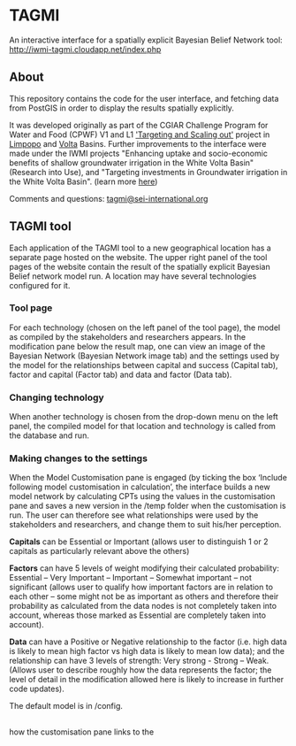 # TAGMI
An interactive interface for a spatially explicit Bayesian Belief Network tool: http://iwmi-tagmi.cloudapp.net/index.php
## About
This repository contains the code for the user interface, and fetching data from PostGIS in order to display the results spatially explicitly. 

It was developed originally as part of the CGIAR Challenge Program for Water and Food (CPWF) V1 and L1 ['Targeting and Scaling out'](http://www.sei-international.org/tagmi-targeting-agwater-management-interventions) project in [Limpopo](http://waterandfood.org/basins/limpopo-2/) and [Volta](http://volta.waterandfood.org) Basins. Further improvements to the interface were made under the IWMI projects "Enhancing uptake and socio-economic benefits of shallow groundwater irrigation in the White Volta Basin" (Research into Use), and "Targeting investments in Groundwater irrigation in the White Volta Basin". (learn more [here](http://www.sei-international.org/publications?pid=2771))

Comments and questions: tagmi@sei-international.org
## TAGMI tool
Each application of the TAGMI tool to a new geographical location has a separate page hosted on the website. The upper right panel of the tool pages of the website contain the result of the spatially explicit Bayesian Belief network model run.
A location may have several technologies configured for it.
### Tool page
For each technology (chosen on the left panel of the tool page), the model as compiled by the stakeholders and researchers appears. In the modification pane below the result map, one can view an image of the Bayesian Network (Bayesian Network image tab) and the settings used by the model for the relationships between capital and success (Capital tab), factor and capital (Factor tab) and data and factor (Data tab).
### Changing technology
When another technology is chosen from the drop-down menu on the left panel, the compiled model for that location and technology is called from the database and run.

### Making changes to the settings
When the Model Customisation pane is engaged (by ticking the box ‘Include following model customisation in calculation’, the interface builds a new model network by calculating CPTs using the values in the customisation pane and saves a new version in the /temp folder when the customisation is run. The user can therefore see what relationships were used by the stakeholders and researchers, and change them to suit his/her perception. 

**Capitals** can be Essential or Important (allows user to distinguish 1 or 2 capitals as particularly relevant above the others)

**Factors** can have 5 levels of weight modifying their calculated probability: Essential – Very Important – Important – Somewhat important – not significant (allows user to qualify how important factors are in relation to each other – some might not be as important as others and therefore their probability as calculated from the data nodes is not completely taken into account, whereas those marked as Essential are completely taken into account).

**Data** can have a Positive or Negative relationship to the factor (i.e. high data is likely to mean high factor vs high data is likely to mean low data); and the relationship can have 3 levels of strength: Very strong - Strong – Weak. (Allows user to describe roughly how the data represents the factor; the level of detail in the modification allowed here is likely to increase in further code updates).

The default model is in /config.
## 
how the customisation pane links to the
